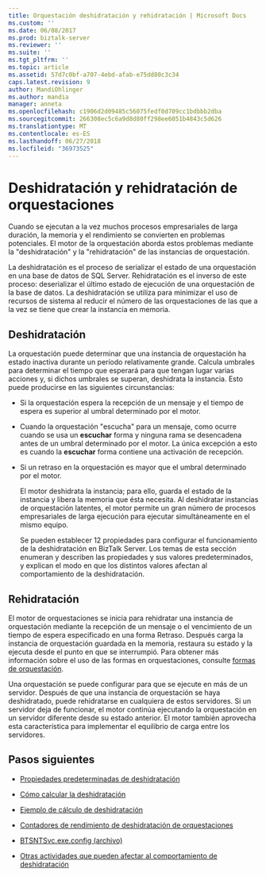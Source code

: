 ```yaml
---
title: Orquestación deshidratación y rehidratación | Microsoft Docs
ms.custom: ''
ms.date: 06/08/2017
ms.prod: biztalk-server
ms.reviewer: ''
ms.suite: ''
ms.tgt_pltfrm: ''
ms.topic: article
ms.assetid: 57d7c0bf-a707-4ebd-afab-e75dd80c3c34
caps.latest.revision: 9
author: MandiOhlinger
ms.author: mandia
manager: anneta
ms.openlocfilehash: c1906d2d09485c56075fedf0d709cc1bdbbb2dba
ms.sourcegitcommit: 266308ec5c6a9d8d80ff298ee6051b4843c5d626
ms.translationtype: MT
ms.contentlocale: es-ES
ms.lasthandoff: 06/27/2018
ms.locfileid: "36973525"
---
```

# <a name="orchestration-dehydration-and-rehydration"></a>Deshidratación y rehidratación de orquestaciones
Cuando se ejecutan a la vez muchos procesos empresariales de larga duración, la memoria y el rendimiento se convierten en problemas potenciales. El motor de la orquestación aborda estos problemas mediante la "deshidratación" y la "rehidratación" de las instancias de orquestación.  
  
 La deshidratación es el proceso de serializar el estado de una orquestación en una base de datos de SQL Server. Rehidratación es el inverso de este proceso: deserializar el último estado de ejecución de una orquestación de la base de datos. La deshidratación se utiliza para minimizar el uso de recursos de sistema al reducir el número de las orquestaciones de las que a la vez se tiene que crear la instancia en memoria.  
  
## <a name="dehydration"></a>Deshidratación  
 La orquestación puede determinar que una instancia de orquestación ha estado inactiva durante un período relativamente grande. Calcula umbrales para determinar el tiempo que esperará para que tengan lugar varias acciones y, si dichos umbrales se superan, deshidrata la instancia. Esto puede producirse en las siguientes circunstancias:  
  
- Si la orquestación espera la recepción de un mensaje y el tiempo de espera es superior al umbral determinado por el motor.  
  
- Cuando la orquestación "escucha" para un mensaje, como ocurre cuando se usa un **escuchar** forma y ninguna rama se desencadena antes de un umbral determinado por el motor. La única excepción a esto es cuando la **escuchar** forma contiene una activación de recepción.  
  
- Si un retraso en la orquestación es mayor que el umbral determinado por el motor.  
  
  El motor deshidrata la instancia; para ello, guarda el estado de la instancia y libera la memoria que ésta necesita. Al deshidratar instancias de orquestación latentes, el motor permite un gran número de procesos empresariales de larga ejecución para ejecutar simultáneamente en el mismo equipo.  
  
  Se pueden establecer 12 propiedades para configurar el funcionamiento de la deshidratación en BizTalk Server. Los temas de esta sección enumeran y describen las propiedades y sus valores predeterminados, y explican el modo en que los distintos valores afectan al comportamiento de la deshidratación.  
  
## <a name="rehydration"></a>Rehidratación  
 El motor de orquestaciones se inicia para rehidratar una instancia de orquestación mediante la recepción de un mensaje o el vencimiento de un tiempo de espera especificado en una forma Retraso. Después carga la instancia de orquestación guardada en la memoria, restaura su estado y la ejecuta desde el punto en que se interrumpió. Para obtener más información sobre el uso de las formas en orquestaciones, consulte [formas de orquestación](../core/orchestration-shapes.md).  
  
 Una orquestación se puede configurar para que se ejecute en más de un servidor. Después de que una instancia de orquestación se haya deshidratado, puede rehidratarse en cualquiera de estos servidores. Si un servidor deja de funcionar, el motor continúa ejecutando la orquestación en un servidor diferente desde su estado anterior. El motor también aprovecha esta característica para implementar el equilibrio de carga entre los servidores.  
  
## <a name="next-steps"></a>Pasos siguientes
  
-   [Propiedades predeterminadas de deshidratación](../core/dehydration-default-properties.md)  
  
-   [Cómo calcular la deshidratación](../core/how-to-calculate-dehydration.md)  
  
-   [Ejemplo de cálculo de deshidratación](../core/sample-dehydration-calculation.md)  
  
-   [Contadores de rendimiento de deshidratación de orquestaciones](../core/orchestration-dehydration-performance-counters.md)  
  
-   [BTSNTSvc.exe.config (archivo)](../core/btsntsvc-exe-config-file.md)  
  
-   [Otras actividades que pueden afectar al comportamiento de deshidratación](../core/other-activities-that-can-affect-dehydration-behavior.md)